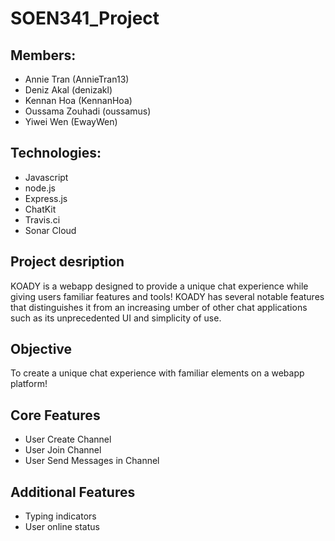# SOEN341_Project

## Members:
* Annie Tran (AnnieTran13)
* Deniz Akal (denizakl)
* Kennan Hoa (KennanHoa)
* Oussama Zouhadi (oussamus)
* Yiwei Wen (EwayWen)

## Technologies:
* Javascript
* node.js
* Express.js
* ChatKit
* Travis.ci
* Sonar Cloud

## Project desription
KOADY is a webapp designed to provide a unique chat experience while giving users familiar features and tools! KOADY has several notable features that distinguishes it from an increasing umber of other chat applications such as its unprecedented UI and simplicity of use.

## Objective
To create a unique chat experience with familiar elements on a webapp platform!

## Core Features
* User Create Channel
* User Join Channel
* User Send Messages in Channel

## Additional Features
* Typing indicators
* User online status
